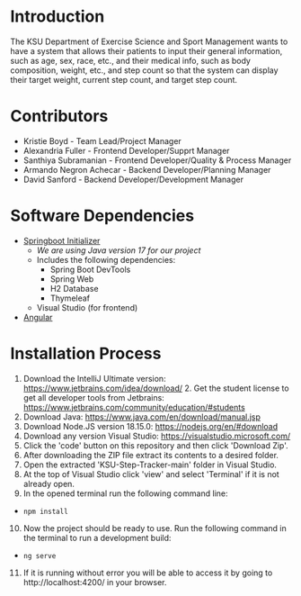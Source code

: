 # Introduction 
The KSU Department of Exercise Science and Sport Management wants to have a system that allows their patients to input their general information, such as age, sex, race, etc., and their medical info, such as body composition, weight, etc., and step count so that the system can display their target weight, current step count, and target step count.

# Contributors
* Kristie Boyd - Team Lead/Project Manager
* Alexandria Fuller - Frontend Developer/Supprt Manager
* Santhiya Subramanian - Frontend Developer/Quality & Process Manager
* Armando Negron Achecar - Backend Developer/Planning Manager
* David Sanford - Backend Developer/Development Manager

# Software Dependencies
* [Springboot Initializer](https://spring.io/)
  * _We are using Java version 17 for our project_
  * Includes the following dependencies:
    * Spring Boot DevTools
    * Spring Web
    * H2 Database
    * Thymeleaf
  * Visual Studio (for frontend)
* [Angular](https://angular.io/cli)

# Installation Process
1. Download the IntelliJ Ultimate version: https://www.jetbrains.com/idea/download/
   2. Get the student license to get all developer tools from Jetbrains: https://www.jetbrains.com/community/education/#students
2. Download Java: https://www.java.com/en/download/manual.jsp
3. Download Node.JS version 18.15.0: https://nodejs.org/en/#download
4. Download any version Visual Studio: https://visualstudio.microsoft.com/
5. Click the 'code' button on this repository and then click 'Download Zip'.
6. After downloading the ZIP file extract its contents to a desired folder.
7. Open the extracted 'KSU-Step-Tracker-main' folder in Visual Studio.
8. At the top of Visual Studio click 'view' and select 'Terminal' if it is not already open.
9. In the opened terminal run the following command line:
* `npm install`
10. Now the project should be ready to use. Run the following command in the terminal to run a development build:
* `ng serve`
11. If it is running without error you will be able to access it by going to http://localhost:4200/ in your browser.
